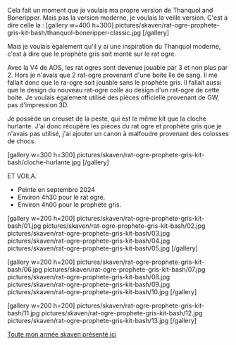
Cela fait un moment que je voulais ma propre version de Thanquol and Boneripper. 
Mais pas la version moderne, je voulais la veille version. C'est à dire celle la : 
[gallery w=400 h=300]
pictures/skaven/rat-ogre-prophete-gris-kit-bash/thanquol-boneripper-classic.jpg
[/gallery]

Mais je voulais également qu'il y ai une inspiration du Thanquol moderne, c'est à dire que le prophète gris soit monté sur le rat ogre. 

Avec la V4 de AOS, les rat ogres sont devenue jouable par 3 et non plus par 2. 
Hors je n'avais que 2 rat-ogre provenant d'une boite île de sang. 
Il me fallait donc que le ra-ogre soit jouable sans le prophète gris. 
Il fallait aussi que le design du nouveau rat-ogre colle au design d'un rat-ogre de cette boite. 
Je voulais également utilisé des pièces officielle provenant de GW, pas d'impression 3D.

Je possède un creuset de la peste, qui est le même kit que la cloche hurlante. 
J'ai donc récupère les pièces du rat ogre et prophète gris que je n'avais pas utilisé, 
j'ai ajouter un canon à malfoudre provenant des colosses de chocs. 

[gallery w=300 h=300]
pictures/skaven/rat-ogre-prophete-gris-kit-bash/cloche-hurlante.jpg
[/gallery]

ET VOILA. 

* Peinte en septembre 2024
* Environ 4h30 pour le rat ogre.
* Environ 4h00 pour le prophète gris.

[gallery w=200 h=200]
pictures/skaven/rat-ogre-prophete-gris-kit-bash/01.jpg
pictures/skaven/rat-ogre-prophete-gris-kit-bash/02.jpg
pictures/skaven/rat-ogre-prophete-gris-kit-bash/03.jpg
pictures/skaven/rat-ogre-prophete-gris-kit-bash/04.jpg
pictures/skaven/rat-ogre-prophete-gris-kit-bash/05.jpg
[/gallery]

[gallery w=200 h=200]
pictures/skaven/rat-ogre-prophete-gris-kit-bash/06.jpg
pictures/skaven/rat-ogre-prophete-gris-kit-bash/07.jpg
pictures/skaven/rat-ogre-prophete-gris-kit-bash/08.jpg
pictures/skaven/rat-ogre-prophete-gris-kit-bash/09.jpg
pictures/skaven/rat-ogre-prophete-gris-kit-bash/10.jpg
[/gallery]

[gallery w=200 h=200]
pictures/skaven/rat-ogre-prophete-gris-kit-bash/11.jpg
pictures/skaven/rat-ogre-prophete-gris-kit-bash/12.jpg
pictures/skaven/rat-ogre-prophete-gris-kit-bash/13.jpg
[/gallery]

[Toute mon armée skaven présenté ici](2023/armee-skaven.html)

